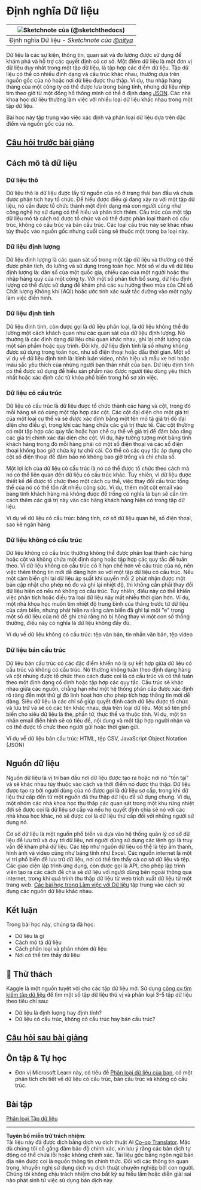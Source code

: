 <!--
CO_OP_TRANSLATOR_METADATA:
{
  "original_hash": "356d12cffc3125db133a2d27b827a745",
  "translation_date": "2025-08-28T18:58:40+00:00",
  "source_file": "1-Introduction/03-defining-data/README.md",
  "language_code": "vi"
}
-->
# Định nghĩa Dữ liệu

|![ Sketchnote của [(@sketchthedocs)](https://sketchthedocs.dev) ](../../sketchnotes/03-DefiningData.png)|
|:---:|
|Định nghĩa Dữ liệu - _Sketchnote của [@nitya](https://twitter.com/nitya)_ |

Dữ liệu là các sự kiện, thông tin, quan sát và đo lường được sử dụng để khám phá và hỗ trợ các quyết định có cơ sở. Một điểm dữ liệu là một đơn vị dữ liệu duy nhất trong một tập dữ liệu, là tập hợp các điểm dữ liệu. Tập dữ liệu có thể có nhiều định dạng và cấu trúc khác nhau, thường dựa trên nguồn gốc của nó hoặc nơi dữ liệu được thu thập. Ví dụ, thu nhập hàng tháng của một công ty có thể được lưu trong bảng tính, nhưng dữ liệu nhịp tim theo giờ từ một đồng hồ thông minh có thể ở định dạng [JSON](https://stackoverflow.com/a/383699). Các nhà khoa học dữ liệu thường làm việc với nhiều loại dữ liệu khác nhau trong một tập dữ liệu.

Bài học này tập trung vào việc xác định và phân loại dữ liệu dựa trên đặc điểm và nguồn gốc của nó.

## [Câu hỏi trước bài giảng](https://purple-hill-04aebfb03.1.azurestaticapps.net/quiz/4)
## Cách mô tả dữ liệu

### Dữ liệu thô
Dữ liệu thô là dữ liệu được lấy từ nguồn của nó ở trạng thái ban đầu và chưa được phân tích hay tổ chức. Để hiểu được điều gì đang xảy ra với một tập dữ liệu, nó cần được tổ chức thành một định dạng mà con người cũng như công nghệ họ sử dụng có thể hiểu và phân tích thêm. Cấu trúc của một tập dữ liệu mô tả cách nó được tổ chức và có thể được phân loại thành có cấu trúc, không có cấu trúc và bán cấu trúc. Các loại cấu trúc này sẽ khác nhau tùy thuộc vào nguồn gốc nhưng cuối cùng sẽ thuộc một trong ba loại này.

### Dữ liệu định lượng
Dữ liệu định lượng là các quan sát số trong một tập dữ liệu và thường có thể được phân tích, đo lường và sử dụng trong toán học. Một số ví dụ về dữ liệu định lượng là: dân số của một quốc gia, chiều cao của một người hoặc thu nhập hàng quý của một công ty. Với một số phân tích bổ sung, dữ liệu định lượng có thể được sử dụng để khám phá các xu hướng theo mùa của Chỉ số Chất lượng Không khí (AQI) hoặc ước tính xác suất tắc đường vào một ngày làm việc điển hình.

### Dữ liệu định tính
Dữ liệu định tính, còn được gọi là dữ liệu phân loại, là dữ liệu không thể đo lường một cách khách quan như các quan sát của dữ liệu định lượng. Nó thường là các định dạng dữ liệu chủ quan khác nhau, ghi lại chất lượng của một sản phẩm hoặc quy trình. Đôi khi, dữ liệu định tính là số nhưng không được sử dụng trong toán học, như số điện thoại hoặc dấu thời gian. Một số ví dụ về dữ liệu định tính là: bình luận video, nhãn hiệu và mẫu xe hơi hoặc màu sắc yêu thích của những người bạn thân nhất của bạn. Dữ liệu định tính có thể được sử dụng để hiểu sản phẩm nào được người tiêu dùng yêu thích nhất hoặc xác định các từ khóa phổ biến trong hồ sơ xin việc.

### Dữ liệu có cấu trúc
Dữ liệu có cấu trúc là dữ liệu được tổ chức thành các hàng và cột, trong đó mỗi hàng sẽ có cùng một tập hợp các cột. Các cột đại diện cho một giá trị của một loại cụ thể và sẽ được xác định bằng một tên mô tả giá trị đó đại diện cho điều gì, trong khi các hàng chứa các giá trị thực tế. Các cột thường có một tập hợp các quy tắc hoặc hạn chế cụ thể về giá trị để đảm bảo rằng các giá trị chính xác đại diện cho cột. Ví dụ, hãy tưởng tượng một bảng tính khách hàng trong đó mỗi hàng phải có một số điện thoại và các số điện thoại không bao giờ chứa ký tự chữ cái. Có thể có các quy tắc áp dụng cho cột số điện thoại để đảm bảo nó không bao giờ trống và chỉ chứa số.

Một lợi ích của dữ liệu có cấu trúc là nó có thể được tổ chức theo cách mà nó có thể liên quan đến dữ liệu có cấu trúc khác. Tuy nhiên, vì dữ liệu được thiết kế để được tổ chức theo một cách cụ thể, việc thay đổi cấu trúc tổng thể của nó có thể tốn rất nhiều công sức. Ví dụ, thêm một cột email vào bảng tính khách hàng mà không được để trống có nghĩa là bạn sẽ cần tìm cách thêm các giá trị này vào các hàng khách hàng hiện có trong tập dữ liệu.

Ví dụ về dữ liệu có cấu trúc: bảng tính, cơ sở dữ liệu quan hệ, số điện thoại, sao kê ngân hàng

### Dữ liệu không có cấu trúc
Dữ liệu không có cấu trúc thường không thể được phân loại thành các hàng hoặc cột và không chứa một định dạng hoặc tập hợp các quy tắc để tuân theo. Vì dữ liệu không có cấu trúc có ít hạn chế hơn về cấu trúc của nó, nên việc thêm thông tin mới dễ dàng hơn so với một tập dữ liệu có cấu trúc. Nếu một cảm biến ghi lại dữ liệu áp suất khí quyển mỗi 2 phút nhận được một bản cập nhật cho phép nó đo và ghi lại nhiệt độ, thì không cần phải thay đổi dữ liệu hiện có nếu nó không có cấu trúc. Tuy nhiên, điều này có thể khiến việc phân tích hoặc điều tra loại dữ liệu này mất nhiều thời gian hơn. Ví dụ, một nhà khoa học muốn tìm nhiệt độ trung bình của tháng trước từ dữ liệu của cảm biến, nhưng phát hiện ra rằng cảm biến đã ghi lại một "e" trong một số dữ liệu của nó để ghi chú rằng nó bị hỏng thay vì một con số thông thường, điều này có nghĩa là dữ liệu không đầy đủ.

Ví dụ về dữ liệu không có cấu trúc: tệp văn bản, tin nhắn văn bản, tệp video

### Dữ liệu bán cấu trúc
Dữ liệu bán cấu trúc có các đặc điểm khiến nó là sự kết hợp giữa dữ liệu có cấu trúc và không có cấu trúc. Nó thường không tuân theo định dạng hàng và cột nhưng được tổ chức theo cách được coi là có cấu trúc và có thể tuân theo một định dạng cố định hoặc tập hợp các quy tắc. Cấu trúc sẽ khác nhau giữa các nguồn, chẳng hạn như một hệ thống phân cấp được xác định rõ ràng đến một thứ gì đó linh hoạt hơn cho phép tích hợp thông tin mới dễ dàng. Siêu dữ liệu là các chỉ số giúp quyết định cách dữ liệu được tổ chức và lưu trữ và sẽ có các tên khác nhau, dựa trên loại dữ liệu. Một số tên phổ biến cho siêu dữ liệu là thẻ, phần tử, thực thể và thuộc tính. Ví dụ, một tin nhắn email điển hình sẽ có tiêu đề, nội dung và một tập hợp người nhận và có thể được tổ chức theo người gửi hoặc thời gian gửi.

Ví dụ về dữ liệu bán cấu trúc: HTML, tệp CSV, JavaScript Object Notation (JSON)

## Nguồn dữ liệu 

Nguồn dữ liệu là vị trí ban đầu nơi dữ liệu được tạo ra hoặc nơi nó "tồn tại" và sẽ khác nhau tùy thuộc vào cách và thời điểm nó được thu thập. Dữ liệu được tạo ra bởi người dùng của nó được gọi là dữ liệu sơ cấp, trong khi dữ liệu thứ cấp đến từ một nguồn đã thu thập dữ liệu để sử dụng chung. Ví dụ, một nhóm các nhà khoa học thu thập các quan sát trong một khu rừng nhiệt đới sẽ được coi là dữ liệu sơ cấp và nếu họ quyết định chia sẻ nó với các nhà khoa học khác, nó sẽ được coi là dữ liệu thứ cấp đối với những người sử dụng nó.

Cơ sở dữ liệu là một nguồn phổ biến và dựa vào hệ thống quản lý cơ sở dữ liệu để lưu trữ và duy trì dữ liệu, nơi người dùng sử dụng các lệnh gọi là truy vấn để khám phá dữ liệu. Các tệp như nguồn dữ liệu có thể là tệp âm thanh, hình ảnh và video cũng như bảng tính như Excel. Các nguồn internet là một vị trí phổ biến để lưu trữ dữ liệu, nơi có thể tìm thấy cả cơ sở dữ liệu và tệp. Các giao diện lập trình ứng dụng, còn được gọi là API, cho phép lập trình viên tạo ra các cách để chia sẻ dữ liệu với người dùng bên ngoài thông qua internet, trong khi quá trình thu thập dữ liệu từ web trích xuất dữ liệu từ một trang web. [Các bài học trong Làm việc với Dữ liệu](../../../../../../../../../2-Working-With-Data) tập trung vào cách sử dụng các nguồn dữ liệu khác nhau.

## Kết luận

Trong bài học này, chúng ta đã học:

- Dữ liệu là gì
- Cách mô tả dữ liệu
- Cách phân loại và phân nhóm dữ liệu
- Nơi có thể tìm thấy dữ liệu

## 🚀 Thử thách

Kaggle là một nguồn tuyệt vời cho các tập dữ liệu mở. Sử dụng [công cụ tìm kiếm tập dữ liệu](https://www.kaggle.com/datasets) để tìm một số tập dữ liệu thú vị và phân loại 3-5 tập dữ liệu theo tiêu chí sau:

- Dữ liệu là định lượng hay định tính?
- Dữ liệu có cấu trúc, không có cấu trúc hay bán cấu trúc?

## [Câu hỏi sau bài giảng](https://purple-hill-04aebfb03.1.azurestaticapps.net/quiz/5)

## Ôn tập & Tự học

- Đơn vị Microsoft Learn này, có tiêu đề [Phân loại dữ liệu của bạn](https://docs.microsoft.com/en-us/learn/modules/choose-storage-approach-in-azure/2-classify-data), có một phân tích chi tiết về dữ liệu có cấu trúc, bán cấu trúc và không có cấu trúc.

## Bài tập

[Phân loại Tập dữ liệu](assignment.md)

---

**Tuyên bố miễn trừ trách nhiệm**:  
Tài liệu này đã được dịch bằng dịch vụ dịch thuật AI [Co-op Translator](https://github.com/Azure/co-op-translator). Mặc dù chúng tôi cố gắng đảm bảo độ chính xác, xin lưu ý rằng các bản dịch tự động có thể chứa lỗi hoặc không chính xác. Tài liệu gốc bằng ngôn ngữ bản địa nên được coi là nguồn thông tin chính thức. Đối với các thông tin quan trọng, khuyến nghị sử dụng dịch vụ dịch thuật chuyên nghiệp bởi con người. Chúng tôi không chịu trách nhiệm cho bất kỳ sự hiểu lầm hoặc diễn giải sai nào phát sinh từ việc sử dụng bản dịch này.